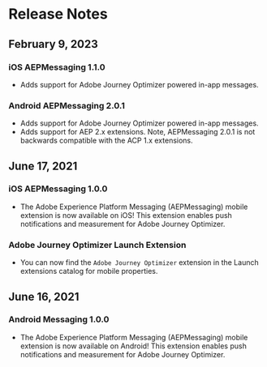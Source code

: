 # Release Notes

## February 9, 2023

### iOS AEPMessaging 1.1.0

* Adds support for Adobe Journey Optimizer powered in-app messages.

### Android AEPMessaging 2.0.1

* Adds support for Adobe Journey Optimizer powered in-app messages.
* Adds support for AEP 2.x extensions. Note, AEPMessaging 2.0.1 is not backwards compatible with the ACP 1.x extensions.

## June 17, 2021

### iOS AEPMessaging 1.0.0

* The Adobe Experience Platform Messaging (AEPMessaging) mobile extension is now available on iOS! This extension enables push notifications and measurement for Adobe Journey Optimizer. 

### Adobe Journey Optimizer Launch Extension

* You can now find the `Adobe Journey Optimizer` extension in the Launch extensions catalog for mobile properties.

## June 16, 2021

### Android Messaging 1.0.0

* The Adobe Experience Platform Messaging (AEPMessaging) mobile extension is now available on Android! This extension enables push notifications and measurement for Adobe Journey Optimizer.
